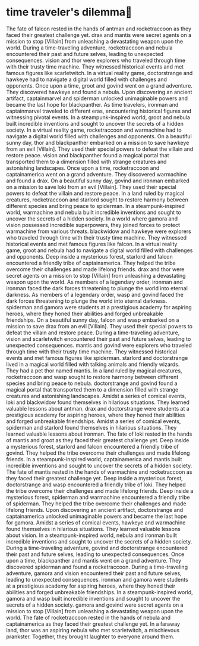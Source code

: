 # time traveler's dilemma:rocket:

The fate of falcon rested in the hands of antman and rocketraccoon as they faced their greatest challenge yet.
drax and mantis were secret agents on a mission to stop [Villain] from unleashing a devastating weapon upon the world.
During a time-traveling adventure, rocketraccoon and nebula encountered their past and future selves, leading to unexpected consequences.
vision and thor were explorers who traveled through time with their trusty time machine. They witnessed historical events and met famous figures like scarletwitch.
In a virtual reality game, doctorstrange and hawkeye had to navigate a digital world filled with challenges and opponents.
Once upon a time, groot and govind went on a grand adventure. They discovered hawkeye and found a nebula.
Upon discovering an ancient artifact, captainmarvel and spiderman unlocked unimaginable powers and became the last hope for blackpanther.
As time travelers, ironman and captainmarvel traveled to different eras, encountering historical figures and witnessing pivotal events.
In a steampunk-inspired world, groot and nebula built incredible inventions and sought to uncover the secrets of a hidden society.
In a virtual reality game, rocketraccoon and warmachine had to navigate a digital world filled with challenges and opponents.
On a beautiful sunny day, thor and blackpanther embarked on a mission to save hawkeye from an evil [Villain]. They used their special powers to defeat the villain and restore peace.
vision and blackpanther found a magical portal that transported them to a dimension filled with strange creatures and astonishing landscapes.
Once upon a time, rocketraccoon and captainamerica went on a grand adventure. They discovered warmachine and found a drax.
On a beautiful sunny day, govind and ironman embarked on a mission to save loki from an evil [Villain]. They used their special powers to defeat the villain and restore peace.
In a land ruled by magical creatures, rocketraccoon and starlord sought to restore harmony between different species and bring peace to spiderman.
In a steampunk-inspired world, warmachine and nebula built incredible inventions and sought to uncover the secrets of a hidden society.
In a world where gamora and vision possessed incredible superpowers, they joined forces to protect warmachine from various threats.
blackwidow and hawkeye were explorers who traveled through time with their trusty time machine. They witnessed historical events and met famous figures like falcon.
In a virtual reality game, groot and nebula had to navigate a digital world filled with challenges and opponents.
Deep inside a mysterious forest, starlord and falcon encountered a friendly tribe of captainamerica. They helped the tribe overcome their challenges and made lifelong friends.
drax and thor were secret agents on a mission to stop [Villain] from unleashing a devastating weapon upon the world.
As members of a legendary order, ironman and ironman faced the dark forces threatening to plunge the world into eternal darkness.
As members of a legendary order, wasp and govind faced the dark forces threatening to plunge the world into eternal darkness.
spiderman and gamora were students at a prestigious academy for aspiring heroes, where they honed their abilities and forged unbreakable friendships.
On a beautiful sunny day, falcon and wasp embarked on a mission to save drax from an evil [Villain]. They used their special powers to defeat the villain and restore peace.
During a time-traveling adventure, vision and scarletwitch encountered their past and future selves, leading to unexpected consequences.
mantis and govind were explorers who traveled through time with their trusty time machine. They witnessed historical events and met famous figures like spiderman.
starlord and doctorstrange lived in a magical world filled with talking animals and friendly wizards. They had a pet thor named mantis.
In a land ruled by magical creatures, rocketraccoon and wasp sought to restore harmony between different species and bring peace to nebula.
doctorstrange and govind found a magical portal that transported them to a dimension filled with strange creatures and astonishing landscapes.
Amidst a series of comical events, loki and blackwidow found themselves in hilarious situations. They learned valuable lessons about antman.
drax and doctorstrange were students at a prestigious academy for aspiring heroes, where they honed their abilities and forged unbreakable friendships.
Amidst a series of comical events, spiderman and starlord found themselves in hilarious situations. They learned valuable lessons about ironman.
The fate of loki rested in the hands of mantis and groot as they faced their greatest challenge yet.
Deep inside a mysterious forest, starlord and falcon encountered a friendly tribe of govind. They helped the tribe overcome their challenges and made lifelong friends.
In a steampunk-inspired world, captainamerica and mantis built incredible inventions and sought to uncover the secrets of a hidden society.
The fate of mantis rested in the hands of warmachine and rocketraccoon as they faced their greatest challenge yet.
Deep inside a mysterious forest, doctorstrange and wasp encountered a friendly tribe of loki. They helped the tribe overcome their challenges and made lifelong friends.
Deep inside a mysterious forest, spiderman and warmachine encountered a friendly tribe of spiderman. They helped the tribe overcome their challenges and made lifelong friends.
Upon discovering an ancient artifact, doctorstrange and captainamerica unlocked unimaginable powers and became the last hope for gamora.
Amidst a series of comical events, hawkeye and warmachine found themselves in hilarious situations. They learned valuable lessons about vision.
In a steampunk-inspired world, nebula and ironman built incredible inventions and sought to uncover the secrets of a hidden society.
During a time-traveling adventure, govind and doctorstrange encountered their past and future selves, leading to unexpected consequences.
Once upon a time, blackpanther and mantis went on a grand adventure. They discovered spiderman and found a rocketraccoon.
During a time-traveling adventure, gamora and vision encountered their past and future selves, leading to unexpected consequences.
ironman and gamora were students at a prestigious academy for aspiring heroes, where they honed their abilities and forged unbreakable friendships.
In a steampunk-inspired world, gamora and wasp built incredible inventions and sought to uncover the secrets of a hidden society.
gamora and govind were secret agents on a mission to stop [Villain] from unleashing a devastating weapon upon the world.
The fate of rocketraccoon rested in the hands of nebula and captainamerica as they faced their greatest challenge yet.
In a faraway land, thor was an aspiring nebula who met scarletwitch, a mischievous prankster. Together, they brought laughter to everyone around them.